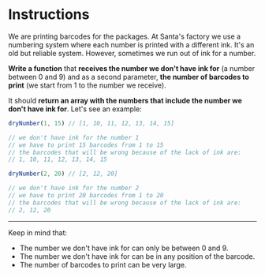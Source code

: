 # Instructions

We are printing barcodes for the packages. At Santa's factory we use a numbering system where each number is printed with a different ink. It's an old but reliable system. However, sometimes we run out of ink for a number.

**Write a function** that **receives the number we don't have ink for** (a number between 0 and 9) and as a second parameter, **the number of barcodes to print** (we start from 1 to the number we receive).

It should **return an array with the numbers that include the number we don't have ink for**. Let's see an example:

```js
dryNumber(1, 15) // [1, 10, 11, 12, 13, 14, 15]

// we don't have ink for the number 1
// we have to print 15 barcodes from 1 to 15
// the barcodes that will be wrong because of the lack of ink are:
// 1, 10, 11, 12, 13, 14, 15

dryNumber(2, 20) // [2, 12, 20]

// we don't have ink for the number 2
// we have to print 20 barcodes from 1 to 20
// the barcodes that will be wrong because of the lack of ink are:
// 2, 12, 20
```

---

Keep in mind that:

- The number we don't have ink for can only be between 0 and 9.
- The number we don't have ink for can be in any position of the barcode.
- The number of barcodes to print can be very large.
